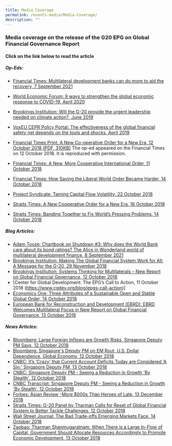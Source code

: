 ```yaml
---
title: Media Coverage
permalink: /events-media/Media-Coverage/
description: ""
---
```

### Media coverage on the release of the G20 EPG on Global Financial Governance Report

#### Click on the link below to read the article

##### Op-Eds:

* [Financial Times: Multilateral development banks can do more to aid the recovery, 7 September 2021](https://www.ft.com/content/64cec956-1d4c-43ed-a487-c8d1b5150048)
* [World Economic Forum: 9 ways to strengthen the global economic response to COVID-19, April 2020](https://www.weforum.org/agenda/2020/04/9-ideas-strengthen-global-covid-19-firepower/)
* [Brookings Institution: Will the G-20 provide the urgent leadership needed on climate action?, June 2019](https://www.brookings.edu/blog/future-development/2019/06/14/will-the-g-20-provide-the-urgent-leadership-needed-on-climate-action/)
* [VoxEU CEPR Policy Portal: The effectiveness of the global financial safety net depends on the tools and shocks, April 2019](https://voxeu.org/article/effectiveness-global-financial-safety-net)
* [Financial Times Print: A New Co-operative Order for a New Era, 12 October 2018 (PDF, 310KB)](https://www.globalfinancialgovernance.org/assets/pdf/FT-print-op-ed.pdf)
The op-ed appeared on the Financial Times on 12 October 2018. It is reproduced with permission.
    
* [Financial Times: A New, More Cooperative International Order, 11 October 2018](https://www.ft.com/content/29dd6c92-cbb7-11e8-8d0b-a6539b949662)
* [Financial Times: How Saving the Liberal World Order Became Harder, 14 October 2018](https://www.ft.com/content/a9baed9a-ce32-11e8-b276-b9069bde0956)
* [Project Syndicate: Taming Capital Flow Volatility, 22 October 2018](https://www.project-syndicate.org/commentary/taming-capital-flow-volatility-by-andres-velasco-2018-10)
* [Straits Times: A New Cooperative Order for a New Era, 16 October 2018](https://www.straitstimes.com/opinion/a-new-cooperative-order-for-a-new-era)
* [Straits Times: Banding Together to Fix World’s Pressing Problems, 14 October 2018](https://www.straitstimes.com/opinion/thinking-aloud-banding-together-to-fix-worlds-pressing-problems)

##### Blog Articles:

* [Adam Tooze: Chartbook on Shutdown #3: Why does the World Bank care about its bond ratings? The Alice in Wonderland world of multilateral development finance, 8 September 2021](https://adamtooze.substack.com/p/chartbook-on-shutdown-3-why-does)
* [Brookings Institution: Making The Global Financial System Work for All: A Message for the G-20, 29 November 2018](https://www.brookings.edu/blog/up-front/2018/11/29/making-the-global-financial-system-work-for-all-a-message-for-the-g-20/)
* [Brookings Institution: Systems Thinking for Multilaterals – New Report on Global Financial Governance, 12 October 2018](https://www.brookings.edu/blog/future-development/2018/10/12/systems-thinking-for-multilaterals-new-report-on-global-financial-governance/)
* [Center for Global Development: The EPG’s Call to Action, 11 October 2018
(https://www.cgdev.org/blog/epgs-call-action)]
* [Economics One: Three Attributes of a Sustainable Open and Stable Global Order, 14 October 2018](https://economicsone.com/2018/10/14/three-attributes-of-a-sustainable-open-and-stable-global-order/)
* [European Bank for Reconstruction and Development (EBRD): EBRD Welcomes Multilateral Focus in New Report on Global Financial Governance, 13 October 2018](https://www.ebrd.com/cs/Satellite?c=Content&cid=1395277232262&d=Mobile&pagename=EBRD%2FContent%2FContentLayout)

##### News Articles:

* [Bloomberg: Large Foreign Inflows are Growth Risks, Singapore Deputy PM Says, 12 October 2018](https://www.bloomberg.com/news/articles/2018-10-12/large-foreign-inflows-are-growth-risk-singapore-deputy-pm-says)
* [Bloomberg: Singapore's Deputy PM on EM Rout, U.S. Dollar Dependence, Global Economy, 12 October 2018](https://www.bloomberg.com/news/videos/2018-10-12/singapore-s-deputy-pm-on-em-rout-u-s-dollar-dependence-global-economy-video)
* [CNBC: It’s ‘Crazy’ that Current Account Deficits Today are Considered ‘A Sin:’ Singapore Deputy PM, 13 October 2018](https://www.cnbc.com/2018/10/13/singapore-deputy-pm-on-current-account-deficits.html)
* [CNBC: Singapore Deputy PM - Seeing a Reduction in Growth 'By Stealth', 12 October 2018](https://www.cnbc.com/video/2018/10/12/singapore-deputy-pm-seeing-a-reduction-in-growth-by-stealth.html)
* [CNBC Transcript: Singapore Deputy PM - Seeing a Reduction in Growth 'By Stealth', 12 October 2018](https://www.cnbc.com/2018/10/12/cnbc-transcript-tharman-shanmugaratnam-deputy-prime-minister-of-singapore.html)
*  [Forbes: Asian Review -More $000s Than Heroes of Late, 13 December 2018](https://www.forbes.com/sites/timferguson/2018/12/13/asian-review-more-000s-than-heroes-of-late/#300a2ec27c1d)
*  [Straits Times: G-20 Panel by Tharman Calls for Reset of Global Financial System to Better Tackle Challenges, 12 October 2018](https://www.straitstimes.com/world/g20-panel-led-by-tharman-issues-call-to-reset-global-financial-governance-to-better-tackle)
* [Wall Street Journal: The Bad Trade-offs Emerging Markets Face, 14 October 2018](https://www.wsj.com/articles/the-bad-trade-offs-emerging-markets-face-1539518868)
* [Zaobao: Tharman Shanmugaratnam: When There is a Large In-Flow of Capital, Government Should Allocate Resources Accordingly to Promote Economic Development, 13 October 2018](https://www.zaobao.com.sg/finance/singapore/story20181013-898733)